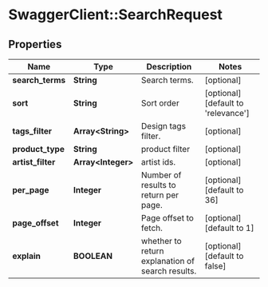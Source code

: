 # SwaggerClient::SearchRequest

## Properties
Name | Type | Description | Notes
------------ | ------------- | ------------- | -------------
**search_terms** | **String** | Search terms. | [optional] 
**sort** | **String** | Sort order | [optional] [default to &#39;relevance&#39;]
**tags_filter** | **Array&lt;String&gt;** | Design tags filter. | [optional] 
**product_type** | **String** | product filter | [optional] 
**artist_filter** | **Array&lt;Integer&gt;** | artist ids. | [optional] 
**per_page** | **Integer** | Number of results to return per page. | [optional] [default to 36]
**page_offset** | **Integer** | Page offset to fetch. | [optional] [default to 1]
**explain** | **BOOLEAN** | whether to return explanation of search results. | [optional] [default to false]


